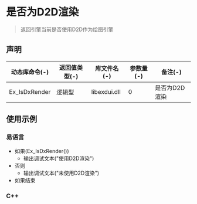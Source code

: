 
# 是否为D2D渲染

> 返回引擎当前是否使用D2D作为绘图引擎

## 声明

|动态库命令(-)   |   返回值类型(-)   |   库文件名(-)   |   参数量(-)   |   备注(-)|
|----|----|----|----|----|
|Ex_IsDxRender   |   逻辑型   |   libexdui.dll   |   0   |   是否为D2D渲染|


## 使用示例

### 易语言
- 如果(Ex_IsDxRender())
    - 输出调试文本("使用D2D渲染")
- 否则
    - 输出调试文本("未使用D2D渲染")
- 如果结束

### C++

```c++

```


